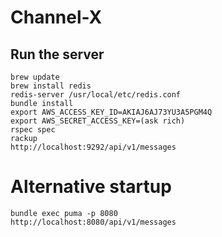 Channel-X
====================

## Run the server

    brew update
    brew install redis
    redis-server /usr/local/etc/redis.conf
    bundle install
    export AWS_ACCESS_KEY_ID=AKIAJ6AJ73YU3A5PGM4Q
    export AWS_SECRET_ACCESS_KEY=(ask rich)
    rspec spec
    rackup
    http://localhost:9292/api/v1/messages

# Alternative startup

    bundle exec puma -p 8080
    http://localhost:8080/api/v1/messages
